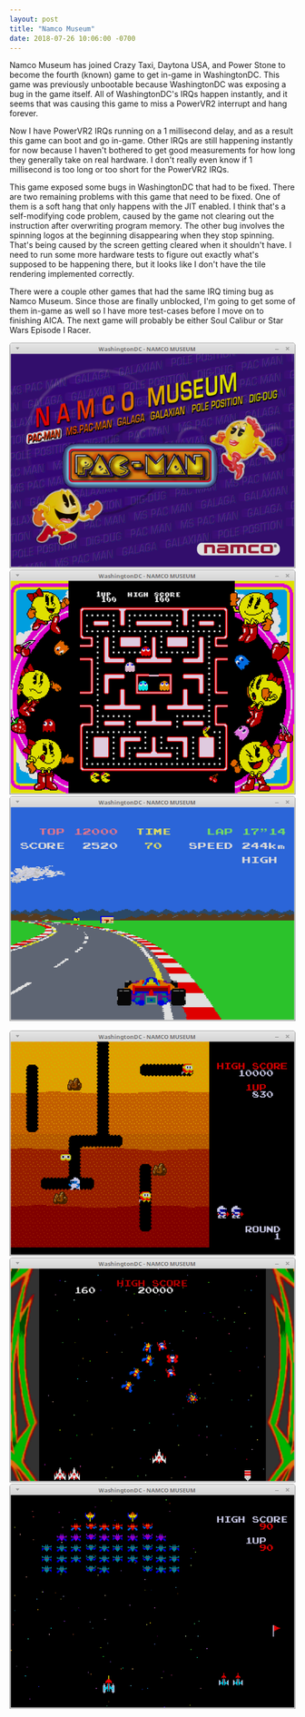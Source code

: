 ```yaml
---
layout: post
title: "Namco Museum"
date: 2018-07-26 10:06:00 -0700
---
```


Namco Museum has joined Crazy Taxi, Daytona USA, and Power Stone to become
the fourth (known) game to get in-game in WashingtonDC.  This game was
previously unbootable because WashingtonDC was exposing a bug in the game
itself.  All of WashingtonDC's IRQs happen instantly, and it seems that
was causing this game to miss a PowerVR2 interrupt and hang forever.

Now I have PowerVR2 IRQs running on a 1 millisecond delay, and as a result
this game can boot and go in-game.  Other IRQs are still happening
instantly for now because I haven't bothered to get good measurements for
how long they generally take on real hardware.  I don't really even know if
1 millisecond is too long or too short for the PowerVR2 IRQs.

This game exposed some bugs in WashingtonDC that had to be fixed.  There
are two remaining problems with this game that need to be fixed.  One of
them is a soft hang that only happens with the JIT enabled.  I think
that's a self-modifying code problem, caused by the game not clearing out
the instruction after overwriting program memory.  The other bug involves
the spinning logos at the beginning disappearing when they stop spinning.
That's being caused by the screen getting cleared when it shouldn't have.
I need to run some more hardware tests to figure out exactly what's
supposed to be happening there, but it looks like I don't have the tile
rendering implemented correctly.

There were a couple other games that had the same IRQ timing bug as Namco
Museum.  Since those are finally unblocked, I'm going to get some of them
in-game as well so I have more test-cases before I move on to finishing
AICA.  The next game will probably be either Soul Calibur or Star Wars
Episode I Racer.

![](namco_museum_menu.png)
![](namco_museum_ms_pacman.png)
![](namco_museum_pole_position.png)

![](namco_museum_digdug.png)
![](namco_museum_galaga.png)
![](namco_museum_galaxian.png)
